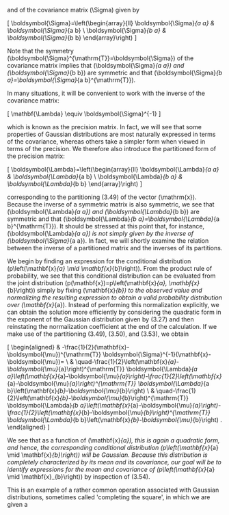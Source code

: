 and of the covariance matrix \(\Sigma\) given by

\[
\boldsymbol{\Sigma}=\left(\begin{array}{ll}
\boldsymbol{\Sigma}_{a a} & \boldsymbol{\Sigma}_{a b} \\
\boldsymbol{\Sigma}_{b a} & \boldsymbol{\Sigma}_{b b}
\end{array}\right)
\]

Note that the symmetry \(\boldsymbol{\Sigma}^{\mathrm{T}}=\boldsymbol{\Sigma}\) of the covariance matrix implies that \(\boldsymbol{\Sigma}_{a a}\) and \(\boldsymbol{\Sigma}_{b b}\) are symmetric and that \(\boldsymbol{\Sigma}_{b a}=\boldsymbol{\Sigma}_{a b}^{\mathrm{T}}\).

In many situations, it will be convenient to work with the inverse of the covariance matrix:

\[
\mathbf{\Lambda} \equiv \boldsymbol{\Sigma}^{-1}
\]

which is known as the precision matrix. In fact, we will see that some properties of Gaussian distributions are most naturally expressed in terms of the covariance, whereas others take a simpler form when viewed in terms of the precision. We therefore also introduce the partitioned form of the precision matrix:

\[
\boldsymbol{\Lambda}=\left(\begin{array}{ll}
\boldsymbol{\Lambda}_{a a} & \boldsymbol{\Lambda}_{a b} \\
\boldsymbol{\Lambda}_{b a} & \boldsymbol{\Lambda}_{b b}
\end{array}\right)
\]

corresponding to the partitioning (3.49) of the vector \(\mathrm{x}\). Because the inverse of a symmetric matrix is also symmetric, we see that \(\boldsymbol{\Lambda}_{a a}\) and \(\boldsymbol{\Lambda}_{b b}\) are symmetric and that \(\boldsymbol{\Lambda}_{b a}=\boldsymbol{\Lambda}_{a b}^{\mathrm{T}}\). It should be stressed at this point that, for instance, \(\boldsymbol{\Lambda}_{a a}\) is not simply given by the inverse of \(\boldsymbol{\Sigma}_{a a}\). In fact, we will shortly examine the relation between the inverse of a partitioned matrix and the inverses of its partitions.

We begin by finding an expression for the conditional distribution \(p\left(\mathbf{x}_{a} \mid \mathbf{x}_{b}\right)\). From the product rule of probability, we see that this conditional distribution can be evaluated from the joint distribution \(p(\mathbf{x})=p\left(\mathbf{x}_{a}, \mathbf{x}_{b}\right)\) simply by fixing \(\mathbf{x}_{b}\) to the observed value and normalizing the resulting expression to obtain a valid probability distribution over \(\mathbf{x}_{a}\). Instead of performing this normalization explicitly, we can obtain the solution more efficiently by considering the quadratic form in the exponent of the Gaussian distribution given by (3.27) and then reinstating the normalization coefficient at the end of the calculation. If we make use of the partitioning (3.49), (3.50), and (3.53), we obtain

\[
\begin{aligned}
& -\frac{1}{2}(\mathbf{x}-\boldsymbol{\mu})^{\mathrm{T}} \boldsymbol{\Sigma}^{-1}(\mathbf{x}-\boldsymbol{\mu})= \\
& \quad-\frac{1}{2}\left(\mathbf{x}_{a}-\boldsymbol{\mu}_{a}\right)^{\mathrm{T}} \boldsymbol{\Lambda}_{a a}\left(\mathbf{x}_{a}-\boldsymbol{\mu}_{a}\right)-\frac{1}{2}\left(\mathbf{x}_{a}-\boldsymbol{\mu}_{a}\right)^{\mathrm{T}} \boldsymbol{\Lambda}_{a b}\left(\mathbf{x}_{b}-\boldsymbol{\mu}_{b}\right) \\
& \quad-\frac{1}{2}\left(\mathbf{x}_{b}-\boldsymbol{\mu}_{b}\right)^{\mathrm{T}} \boldsymbol{\Lambda}_{b a}\left(\mathbf{x}_{a}-\boldsymbol{\mu}_{a}\right)-\frac{1}{2}\left(\mathbf{x}_{b}-\boldsymbol{\mu}_{b}\right)^{\mathrm{T}} \boldsymbol{\Lambda}_{b b}\left(\mathbf{x}_{b}-\boldsymbol{\mu}_{b}\right) .
\end{aligned}
\]

We see that as a function of \(\mathbf{x}_{a}\), this is again a quadratic form, and hence, the corresponding conditional distribution \(p\left(\mathbf{x}_{a} \mid \mathbf{x}_{b}\right)\) will be Gaussian. Because this distribution is completely characterized by its mean and its covariance, our goal will be to identify expressions for the mean and covariance of \(p\left(\mathbf{x}_{a} \mid \mathbf{x}_{b}\right)\) by inspection of (3.54).

This is an example of a rather common operation associated with Gaussian distributions, sometimes called 'completing the square', in which we are given a
